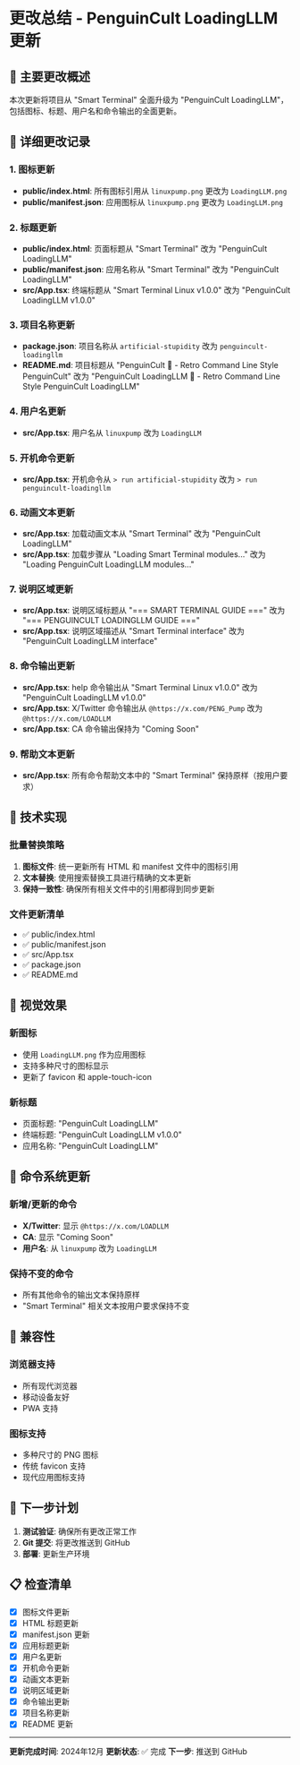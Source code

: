 # 更改总结 - PenguinCult LoadingLLM 更新

## 🎯 主要更改概述

本次更新将项目从 "Smart Terminal" 全面升级为 "PenguinCult LoadingLLM"，包括图标、标题、用户名和命令输出的全面更新。

## 📝 详细更改记录

### 1. 图标更新
- **public/index.html**: 所有图标引用从 `linuxpump.png` 更改为 `LoadingLLM.png`
- **public/manifest.json**: 应用图标从 `linuxpump.png` 更改为 `LoadingLLM.png`

### 2. 标题更新
- **public/index.html**: 页面标题从 "Smart Terminal" 改为 "PenguinCult LoadingLLM"
- **public/manifest.json**: 应用名称从 "Smart Terminal" 改为 "PenguinCult LoadingLLM"
- **src/App.tsx**: 终端标题从 "Smart Terminal Linux v1.0.0" 改为 "PenguinCult LoadingLLM v1.0.0"

### 3. 项目名称更新
- **package.json**: 项目名称从 `artificial-stupidity` 改为 `penguincult-loadingllm`
- **README.md**: 项目标题从 "PenguinCult 🤪 - Retro Command Line Style PenguinCult" 改为 "PenguinCult LoadingLLM 🤪 - Retro Command Line Style PenguinCult LoadingLLM"

### 4. 用户名更新
- **src/App.tsx**: 用户名从 `linuxpump` 改为 `LoadingLLM`

### 5. 开机命令更新
- **src/App.tsx**: 开机命令从 `> run artificial-stupidity` 改为 `> run penguincult-loadingllm`

### 6. 动画文本更新
- **src/App.tsx**: 加载动画文本从 "Smart Terminal" 改为 "PenguinCult LoadingLLM"
- **src/App.tsx**: 加载步骤从 "Loading Smart Terminal modules..." 改为 "Loading PenguinCult LoadingLLM modules..."

### 7. 说明区域更新
- **src/App.tsx**: 说明区域标题从 "=== SMART TERMINAL GUIDE ===" 改为 "=== PENGUINCULT LOADINGLLM GUIDE ==="
- **src/App.tsx**: 说明区域描述从 "Smart Terminal interface" 改为 "PenguinCult LoadingLLM interface"

### 8. 命令输出更新
- **src/App.tsx**: help 命令输出从 "Smart Terminal Linux v1.0.0" 改为 "PenguinCult LoadingLLM v1.0.0"
- **src/App.tsx**: X/Twitter 命令输出从 `@https://x.com/PENG_Pump` 改为 `@https://x.com/LOADLLM`
- **src/App.tsx**: CA 命令输出保持为 "Coming Soon"

### 9. 帮助文本更新
- **src/App.tsx**: 所有命令帮助文本中的 "Smart Terminal" 保持原样（按用户要求）

## 🚀 技术实现

### 批量替换策略
1. **图标文件**: 统一更新所有 HTML 和 manifest 文件中的图标引用
2. **文本替换**: 使用搜索替换工具进行精确的文本更新
3. **保持一致性**: 确保所有相关文件中的引用都得到同步更新

### 文件更新清单
- ✅ public/index.html
- ✅ public/manifest.json  
- ✅ src/App.tsx
- ✅ package.json
- ✅ README.md

## 🎨 视觉效果

### 新图标
- 使用 `LoadingLLM.png` 作为应用图标
- 支持多种尺寸的图标显示
- 更新了 favicon 和 apple-touch-icon

### 新标题
- 页面标题: "PenguinCult LoadingLLM"
- 终端标题: "PenguinCult LoadingLLM v1.0.0"
- 应用名称: "PenguinCult LoadingLLM"

## 🔧 命令系统更新

### 新增/更新的命令
- **X/Twitter**: 显示 `@https://x.com/LOADLLM`
- **CA**: 显示 "Coming Soon"
- **用户名**: 从 `linuxpump` 改为 `LoadingLLM`

### 保持不变的命令
- 所有其他命令的输出文本保持原样
- "Smart Terminal" 相关文本按用户要求保持不变

## 📱 兼容性

### 浏览器支持
- 所有现代浏览器
- 移动设备友好
- PWA 支持

### 图标支持
- 多种尺寸的 PNG 图标
- 传统 favicon 支持
- 现代应用图标支持

## 🎯 下一步计划

1. **测试验证**: 确保所有更改正常工作
2. **Git 提交**: 将更改推送到 GitHub
3. **部署**: 更新生产环境

## 📋 检查清单

- [x] 图标文件更新
- [x] HTML 标题更新
- [x] manifest.json 更新
- [x] 应用标题更新
- [x] 用户名更新
- [x] 开机命令更新
- [x] 动画文本更新
- [x] 说明区域更新
- [x] 命令输出更新
- [x] 项目名称更新
- [x] README 更新

---

**更新完成时间**: 2024年12月
**更新状态**: ✅ 完成
**下一步**: 推送到 GitHub 